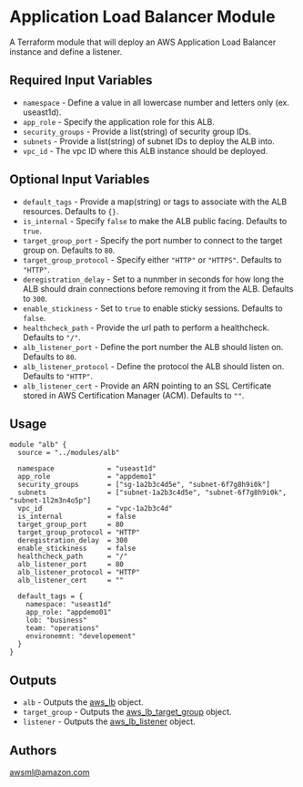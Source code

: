 Application Load Balancer Module
===========

A Terraform module that will deploy an AWS Application Load Balancer instance and define a listener.

Required Input Variables
----------------------

- `namespace` - Define a value in all lowercase number and letters only (ex. useast1d).
- `app_role` - Specify the application role for this ALB.
- `security_groups` - Provide a list(string) of security group IDs.
- `subnets` - Provide a list(string) of subnet IDs to deploy the ALB into.
- `vpc_id` - The vpc ID where this ALB instance should be deployed.

Optional Input Variables
----------------------

- `default_tags` - Provide a map(string) or tags to associate with the ALB resources. Defaults to `{}`.
- `is_internal` - Specify `false` to make the ALB public facing. Defaults to `true`.
- `target_group_port` - Specify the port number to connect to the target group on. Defaults to `80`.
- `target_group_protocol` - Specify either `"HTTP"` or `"HTTPS"`. Defaults to `"HTTP"`.
- `deregistration_delay` - Set to a nunmber in seconds for how long the ALB should drain connections before removing it from the ALB. Defaults to `300`.
- `enable_stickiness` - Set to `true` to enable sticky sessions. Defaults to `false`.
- `healthcheck_path` - Provide the url path to perform a healthcheck. Defaults to `"/"`.
- `alb_listener_port` - Define the port number the ALB should listen on. Defaults to `80`.
- `alb_listener_protocol` - Define the protocol the ALB should listen on. Defaults to `"HTTP"`.
- `alb_listener_cert` - Provide an ARN pointing to an SSL Certificate stored in AWS Certification Manager (ACM). Defaults to `""`.

Usage
-----

```hcl
module "alb" {
  source = "../modules/alb"

  namespace             = "useast1d"
  app_role              = "appdemo1"
  security_groups       = ["sg-1a2b3c4d5e", "subnet-6f7g8h9i0k"]
  subnets               = ["subnet-1a2b3c4d5e", "subnet-6f7g8h9i0k", "subnet-1l2m3n4o5p"]
  vpc_id                = "vpc-1a2b3c4d"
  is_internal           = false
  target_group_port     = 80
  target_group_protocol = "HTTP"
  deregistration_delay  = 300
  enable_stickiness     = false
  healthcheck_path      = "/"
  alb_listener_port     = 80
  alb_listener_protocol = "HTTP"
  alb_listener_cert     = ""

  default_tags = {
    namespace: "useast1d"
    app_role: "appdemo01"
    lob: "business"
    team: "operations"
    environemnt: "developement"
  }
}
```

Outputs
----------------------

- `alb` - Outputs the [aws_lb](https://registry.terraform.io/providers/hashicorp/aws/latest/docs/resources/lb) object.
- `target_group` - Outputs the [aws_lb_target_group](https://registry.terraform.io/providers/hashicorp/aws/latest/docs/resources/lb_target_group) object.
- `listener` - Outputs the [aws_lb_listener](https://registry.terraform.io/providers/hashicorp/aws/latest/docs/resources/lb_listener) object.

Authors
----------------------

awsml@amazon.com
